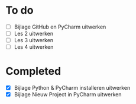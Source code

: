 # To do

- [ ] Bijlage GitHub en PyCharm uitwerken
- [ ] Les 2 uitwerken
- [ ] Les 3 uitwerken
- [ ] Les 4 uitwerken

# Completed

- [x] Bijlage Python & PyCharm installeren uitwerken
- [x] Bijlage Nieuw Project in PyCharm uitwerken
